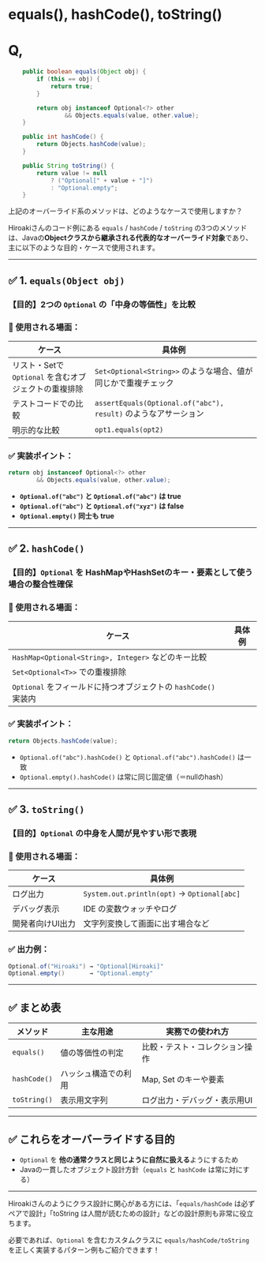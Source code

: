 # equals(), hashCode(), toString()

# Q,

```java
    public boolean equals(Object obj) {
        if (this == obj) {
            return true;
        }

        return obj instanceof Optional<?> other
                && Objects.equals(value, other.value);
    }

    public int hashCode() {
        return Objects.hashCode(value);
    }

    public String toString() {
        return value != null
            ? ("Optional[" + value + "]")
            : "Optional.empty";
    }
```

上記のオーバーライド系のメソッドは、どのようなケースで使用しますか？

Hiroakiさんのコード例にある `equals` / `hashCode` / `toString` の3つのメソッドは、Javaの**Objectクラスから継承される代表的なオーバーライド対象**であり、主に以下のような目的・ケースで使用されます。

---

## ✅ 1. `equals(Object obj)`

### 【目的】2つの `Optional` の「中身の等価性」を比較

### 🔸 使用される場面：

| ケース | 具体例 |
| --- | --- |
| リスト・Setで `Optional` を含むオブジェクトの重複排除 | `Set<Optional<String>>` のような場合、値が同じかで重複チェック |
| テストコードでの比較 | `assertEquals(Optional.of("abc"), result)` のようなアサーション |
| 明示的な比較 | `opt1.equals(opt2)` |

### ✅ 実装ポイント：

```java
return obj instanceof Optional<?> other
        && Objects.equals(value, other.value);
```

- **`Optional.of("abc")` と `Optional.of("abc")` は true**
- **`Optional.of("abc")` と `Optional.of("xyz")` は false**
- **`Optional.empty()` 同士も true**

---

## ✅ 2. `hashCode()`

### 【目的】`Optional` を **HashMapやHashSetのキー・要素として使う場合**の整合性確保

### 🔸 使用される場面：

| ケース | 具体例 |
| --- | --- |
| `HashMap<Optional<String>, Integer>` などのキー比較 |  |
| `Set<Optional<T>>` での重複排除 |  |
| `Optional` をフィールドに持つオブジェクトの `hashCode()` 実装内 |  |

### ✅ 実装ポイント：

```java
return Objects.hashCode(value);
```

- `Optional.of("abc").hashCode()` と `Optional.of("abc").hashCode()` は一致
- `Optional.empty().hashCode()` は常に同じ固定値（＝nullのhash）

---

## ✅ 3. `toString()`

### 【目的】`Optional` の中身を**人間が見やすい形で表現**

### 🔸 使用される場面：

| ケース | 具体例 |
| --- | --- |
| ログ出力 | `System.out.println(opt)` → `Optional[abc]` |
| デバッグ表示 | IDE の変数ウォッチやログ |
| 開発者向けUI出力 | 文字列変換して画面に出す場合など |

### ✅ 出力例：

```java
Optional.of("Hiroaki") → "Optional[Hiroaki]"
Optional.empty()       → "Optional.empty"
```

---

## ✅ まとめ表

| メソッド | 主な用途 | 実務での使われ方 |
| --- | --- | --- |
| `equals()` | 値の等価性の判定 | 比較・テスト・コレクション操作 |
| `hashCode()` | ハッシュ構造での利用 | Map, Set のキーや要素 |
| `toString()` | 表示用文字列 | ログ出力・デバッグ・表示用UI |

---

## ✅ これらをオーバーライドする目的

- `Optional` を **他の通常クラスと同じように自然に扱える**ようにするため
- Javaの一貫したオブジェクト設計方針（`equals` と `hashCode` は常に対にする）

---

Hiroakiさんのようにクラス設計に関心がある方には、「`equals/hashCode` は必ずペアで設計」「toString は人間が読むための設計」などの設計原則も非常に役立ちます。

必要であれば、`Optional` を含むカスタムクラスに `equals/hashCode/toString` を正しく実装するパターン例もご紹介できます！